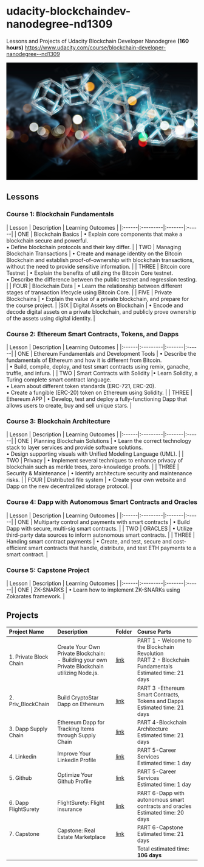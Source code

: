 
# udacity-blockchaindev-nanodegree-nd1309

Lessons and Projects of Udacity Blockchain Developer Nanodegree **(160 hours)**
<https://www.udacity.com/course/blockchain-developer-nanodegree--nd1309>

![](resources/blockchainhiringmanager.png)

## Lessons


### Course 1: Blockchain Fundamentals

| Lesson | Description | Learning Outcomes |
|:------|:---------|:-------|:------|
| ONE | Blockchain Basics | • Explain core components that make a blockchain secure and powerful. <br>• Define blockchain protocols and their key differ. |
| TWO | Managing Blockchain Transactions | • Create and manage identity on the Bitcoin Blockchain and  establish proof-of-ownership with blockchain transactions, without the need to provide sensitive information. |
| THREE | Bitcoin core Testnet | • Explain the benefits of utilizing the Bitcoin Core testnet.<br>• Describe the difference between the public testnet and regression testing. |
| FOUR | Blockchain Data | • Learn the relationship between different stages of transaction lifecycle using Bitcoin Core. |
| FIVE | Private Blockchains | • Explain the value of a private blockchain, and prepare for the course project. |
|SIX | Digital Assets on Blockchain | • Encode and decode digital assets on a private blockchain, and publicly prove ownership of the assets using digital identity. |

### Course 2: Ethereum Smart Contracts, Tokens, and Dapps

| Lesson | Description | Learning Outcomes |
|:------|:---------|:-------|:------|
| ONE | Ethereum Fundamentals and Development Tools | • Describe the fundamentals of Ethereum and how it is different from Bitcoin.<br> | • Build, compile, deploy, and test smart contracts using remix, ganache, truffle, and infura. |
| TWO | Smart Contracts with Solidity |• Learn Solidity, a Turing complete smart contract language.<br> • Learn about different token standards (ERC-721, ERC-20).<br> • Create a fungible (ERC-20) token on Ethereum using Solidity. |
| THREE | Ethereum APP | • Develop, test and deploy a fully-functioning Dapp that allows users to create, buy and sell unique stars. |

### Course 3: Blockchain Architecture

| Lesson | Description | Learning Outcomes |
|:------|:---------|:-------|:------|
| ONE | Planning Blockchain Solutions | • Learn the correct technology stack to layer services and provide software solutions.<br>• Design supporting visuals with Unified Modeling Language (UML). |
| TWO | Privacy | • Implement several techniques to enhance privacy of blockchain such as merkle trees, zero-knowledge proofs. |
| THREE | Security & Maintenance | • Identify architecture security and maintenance risks. |
| FOUR | Distributed file system | • Create your own website and Dapp on the new decentralized storage protocol. |

### Course 4: Dapp with Autonomous Smart Contracts and Oracles

| Lesson | Description | Learning Outcomes |
|:------|:---------|:-------|:------|
| ONE | Multiparty control and payments with smart contracts | • Build Dapp with secure, multi-sig smart contracts. |
| TWO | ORACLES | • Utilize third-party data sources to inform autonomous smart contracts. |
| THREE | Handing smart contract payments | • Create, and test, secure and cost-efficient smart contracts that handle, distribute, and test ETH payments to a smart contract. |

### Course 5: Capstone Project

| Lesson | Description | Learning Outcomes |
|:------|:---------|:-------|:------|
| ONE | ZK-SNARKS | • Learn how to implement ZK-SNARKs using Zokarates framework. |

## Projects

| Project Name | Description | Folder | Course Parts |
|:------|:---------|:-------|:------|
| 1. Private Block Chain | Create Your Own Private Blockchain:<br> - Building your own Private Blockchain utilizing Node.js. | [link](./project_1_v2) | PART 1 - Welcome to the Blockchain Revolution<br>PART 2 - Blockchain Fundamentals<br>Estimated time: 21 days |
| 2. Priv_BlockChain | Build CryptoStar Dapp on Ethereum | [link](./project_2_CryptoStar_Dapp_on_Ethereum) | PART 3 -Ethereum Smart Contracts, Tokens and Dapps<br>Estimated time: 21 days |
| 3. Dapp Supply Chain | Ethereum Dapp for Tracking Items through Supply Chain | [link](./project_3_Dapp_Supply_Chain) | PART 4-Blockchain Architecture<br>Estimated time: 21 days |
| 4. Linkedin | Improve Your LinkedIn Profile | [link](https://www.linkedin.com/in/lucianoribas/) | PART 5-Career Services<br>Estimated time: 1 day |
| 5. Github | Optimize Your Github Profile | [link](https://github.com/lucribas) | PART 5-Career Services<br>Estimated time: 1 day |
| 6. Dapp FlightSurety | FlightSurety:  Flight insurance| [link](./project_6_FlightSurety) | PART 6-Dapp with autonomous smart contracts and oracles<br>Estimated time: 20 days |
| 7. Capstone | Capstone: Real Estate Marketplace | [link](./project_7_Capstone) | PART 6-Capstone<br>Estimated time: 21 days |
|  |  |  | Total estimated time: **106 days** |